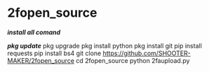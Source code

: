 # 2fopen_source
***install all comand***

***pkg update***
pkg upgrade
pkg install python
pkg install git
pip install requests
pip install bs4
git clone https://github.com/SHOOTER-MAKER/2fopen_source
cd 2fopen_source
python 2faupload.py
